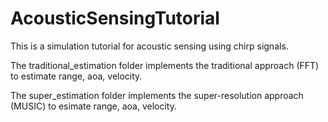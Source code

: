 # AcousticSensingTutorial

This is a simulation tutorial for acoustic sensing using chirp signals.

The traditional_estimation folder implements the traditional approach (FFT) to estimate range, aoa, velocity.

The super_estimation folder implements the super-resolution approach (MUSIC) to esimate range, aoa, velocity.
